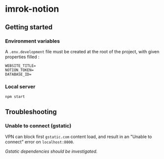 # imrok-notion

## Getting started

### Environment variables

A `.env.development` file must be created at the root of the project, with given properties filled :

```.env
WEBSITE_TITLE=
NOTION_TOKEN=
DATABASE_ID=
```

### Local server

```sh
npm start
```

## Troubleshooting

### Unable to connect (gstatic)

VPN can block first `gstatic.com` content load, and result in an "Unable to connect" error on `localhost:8000`.

_Gstatic dependencies should be investigated._
